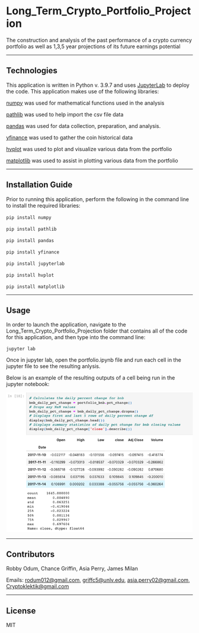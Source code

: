 # Long_Term_Crypto_Portfolio_Projection
The construction and analysis of the past performance of a crypto currency portfolio as well as 1,3,5 year projections of its future earnings potential

---

## Technologies

This application is written in Python v. 3.9.7 and uses [JupyterLab](https://jupyter.org/) to deploy the code. This application makes use of
 the following libraries:

[numpy](https://numpy.org/doc/) was used for mathematical functions used in the analysis

[pathlib](https://docs.python.org/3/library/pathlib.html) was used to help import the csv file data

[pandas](https://pandas.pydata.org/docs/) was used for data collection, preparation, and analysis.

[yfinance](https://pypi.org/project/yfinance/) was used to gather the coin historical data

[hvplot](https://hvplot.holoviz.org/) was used to plot and visualize various data from the portfolio

[matplotlib](https://matplotlib.org/) was used to assist in plotting various data from the portfolio



---

## Installation Guide

Prior to running this application, perform the following in the command line to install the required libraries:

`pip install numpy`

`pip install pathlib`

`pip install pandas`

`pip install yfinance`

`pip install jupyterlab`

`pip install hvplot`

`pip install matplotlib`


---

## Usage

In order to launch the application, navigate to the Long_Term_Crypto_Portfolio_Projection folder that contains all of the code for this application, and then type into the command line:

```
jupyter lab
```

Once in jupyter lab, open the portfolio.ipynb file and run each cell in the jupyter file to see the resulting anlysis.

Below is an example of the resulting outputs of a cell being run in the jupyter notebook:

![output](Images/Output_ex.png)


---

## Contributors

Robby Odum, Chance Griffin, Asia Perry, James Milan 

Emails: rodum012@gmail.com, griffc5@unlv.edu, asia.perry02@gmail.com, Cryptoklektik@gmail.com

---

## License

MIT
